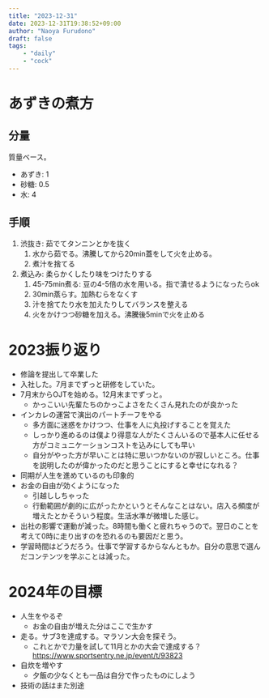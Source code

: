 ```yaml
---
title: "2023-12-31"
date: 2023-12-31T19:38:52+09:00
author: "Naoya Furudono"
draft: false
tags:
    - "daily"
    - "cock"
---
```


# あずきの煮方

## 分量

質量ベース。

- あずき: 1
- 砂糖: 0.5
- 水: 4

## 手順

1. 渋抜き: 茹でてタンニンとかを抜く
    1. 水から茹でる。沸騰してから20min蓋をして火を止める。
    1. 煮汁を捨てる
1. 煮込み: 柔らかくしたり味をつけたりする
    1. 45-75min煮る: 豆の4-5倍の水を用いる。指で潰せるようになったらok
    1. 30min蒸らす。加熱むらをなくす
    1. 汁を捨てたり水を加えたりしてバランスを整える
    1. 火をかけつつ砂糖を加える。沸騰後5minで火を止める

# 2023振り返り

- 修論を提出して卒業した
- 入社した。7月までずっと研修をしていた。
- 7月末からOJTを始める。12月末までずっと。
    - かっこいい先輩たちのかっこよさをたくさん見れたのが良かった
- インカレの運営で演出のパートチーフをやる
    - 多方面に迷惑をかけつつ、仕事を人に丸投げすることを覚えた
    - しっかり進めるのは僕より得意な人がたくさんいるので基本人に任せる方がコミュニケーションコストを込みにしても早い
    - 自分がやった方が早いことは特に思いつかないのが寂しいところ。仕事を説明したのが偉かったのだと思うことにすると幸せになれる？
- 同期が人生を進めているのも印象的
- お金の自由が効くようになった
   - 引越ししちゃった
   - 行動範囲が劇的に広がったかというとそんなことはない。店入る頻度が増えたとかそういう程度。生活水準が微増した感じ。
- 出社の影響で運動が減った。8時間も働くと疲れちゃうので。翌日のことを考えて0時に走り出すのを恐れるのも要因だと思う。
- 学習時間はどうだろう。仕事で学習するからなんともか。自分の意思で選んだコンテンツを学ぶことは減った。

# 2024年の目標

- 人生をやるぞ
    - お金の自由が増えた分はここで生かす
- 走る。サブ3を達成する。マラソン大会を探そう。
    - これとかで力量を試して11月とかの大会で達成する？ https://www.sportsentry.ne.jp/event/t/93823
- 自炊を増やす
    - 夕飯の少なくとも一品は自分で作ったものにしよう
- 技術の話はまた別途
<!--
- アプリケーション開発の基盤となる技術を一つ深掘りする。応用を見据えたい気持ちがある。
    - 期限をどう切ろうかね
        - 1ヶ月本気で取り組んでみよう。表現したい対象を自在に表現できるエディタを作ることを目標にする。VSCodeを作りたいわけではない。例えばmermaidをサクサクかけるエディタとかを作りたい。
        - 身につけたい・自分で理解して実装したい技術をあらかじめ整理しよう
            - キーボード入力
            - ファイルの編集
            - コマンド操作
            - エディタの高速化・効率化
            - 拡張性
    - 一旦置いておくこと
        - レンダリング: reactを書くことは許容する
          - あまり便利なライブラリは使いたくないけど
          - 文に波線を引く実装は自分で行いたいけど、波線の形を自分で指定したくはない。
              - 必要ならやるけど。できればしたくない
        - ウィンドウの実装
    - どの技術を選ぶかがネック。それをいつになったら決められるかがわからない。
        - どれなら熱中できそうか
            - 表現の幅を広げること、実装の幅を広げること、実現する機能の幅を広げることなら楽しいか
                - 例えばVueを勉強することはそんなに幅を広げない。すでにReactをある程度知っているので物の捉え方の幅は広がっても実現できる対象の幅は広がらないだろう
            - ピアノをマスターすれば幅は広がる（技術の幅が広がるかは微妙なのでやらないけど）
            - データモデリングとDB設計とか？でも全く知らない話ではないな。割とノリで色々こなせはする。そのあたりの運用はあまり知らない。アプリケーションをどう動かすか、開発し続けるか見たいなのは手薄になっている。
            - エディタとlang serverはどうだろう。lang serverクライアントとして一定の機能を提供するエディタを実装する。キーボード入力をいい感じに受け取る。ショートカットも受け付ける。それをmacで実装しよう。最適化も楽しそうだしネイティブアプリは作り方が想像つかない。快適にその中で暮らせるようなUXをシステムとして実装する技術を身につける。IMEとかでもいいか。vimとかvscodeの応答速度に不満があるのでどうにかしたい。
            - どれなら今後継続して楽しめそうか、効いてきそうか

better wordpressしたい。
-->

